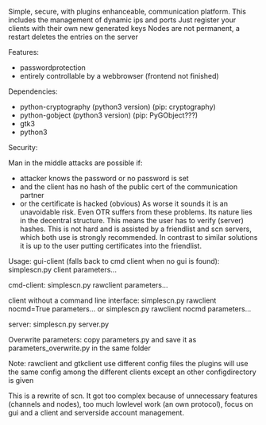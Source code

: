 Simple, secure, with plugins enhanceable, communication platform.
This includes the management of dynamic ips and ports
Just register your clients with their own new generated keys
Nodes are not permanent, a restart deletes the entries on the server

Features:
* passwordprotection
* entirely controllable by a webbrowser (frontend not finished)

Dependencies:
* python-cryptography (python3 version) (pip: cryptography)
* python-gobject (python3 version) (pip: PyGObject???)
* gtk3
* python3

Security:

Man in the middle attacks are possible if:
* attacker knows the password or no password is set
* and the client has no hash of the public cert of the communication partner
* or the certificate is hacked (obvious)
As worse it sounds it is an unavoidable risk. Even OTR suffers from these problems.
Its nature lies in the decentral structure.
This means the user has to verify (server) hashes. This is not hard and is assisted by a friendlist and scn servers, which both use is strongly recommended.
In contrast to similar solutions it is up to the user putting certificates into the friendlist.

Usage:
gui-client (falls back to cmd client when no gui is found):
simplescn.py client parameters...

cmd-client:
simplescn.py rawclient parameters...

client without a command line interface:
simplescn.py rawclient nocmd=True parameters...
or
simplescn.py rawclient nocmd parameters...

server:
simplescn.py server.py


Overwrite parameters:
copy parameters.py and save it as parameters_overwrite.py in the same folder



Note:
rawclient and gtkclient use different config files
the plugins will use the same config among the different clients except an other configdirectory is given

This is a rewrite of scn.
It got too complex because of unnecessary features (channels and nodes), too much lowlevel work (an own protocol), focus on gui and a client and serverside account management.


